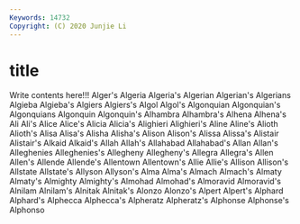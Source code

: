 ```yaml
---
Keywords: 14732
Copyright: (C) 2020 Junjie Li
---
```


# title

Write contents here!!!
Alger's
Algeria 
Algeria's 
Algerian 
Algerian's 
Algerians 
Algieba 
Algieba's 
Algiers 
Algiers's 
Algol
Algol's 
Algonquian 
Algonquian's 
Algonquians 
Algonquin 
Algonquin's 
Alhambra 
Alhambra's 
Alhena 
Alhena's
Ali 
Ali's 
Alice 
Alice's 
Alicia 
Alicia's 
Alighieri 
Alighieri's 
Aline 
Aline's
Alioth 
Alioth's 
Alisa 
Alisa's 
Alisha 
Alisha's 
Alison 
Alison's 
Alissa 
Alissa's
Alistair 
Alistair's 
Alkaid 
Alkaid's 
Allah 
Allah's 
Allahabad 
Allahabad's 
Allan 
Allan's
Alleghenies 
Alleghenies's 
Allegheny 
Allegheny's 
Allegra 
Allegra's 
Allen 
Allen's 
Allende 
Allende's
Allentown 
Allentown's 
Allie 
Allie's 
Allison 
Allison's 
Allstate 
Allstate's 
Allyson 
Allyson's
Alma 
Alma's 
Almach 
Almach's 
Almaty 
Almaty's 
Almighty 
Almighty's 
Almohad 
Almohad's
Almoravid 
Almoravid's 
Alnilam 
Alnilam's 
Alnitak 
Alnitak's 
Alonzo 
Alonzo's 
Alpert 
Alpert's
Alphard 
Alphard's 
Alphecca 
Alphecca's 
Alpheratz 
Alpheratz's 
Alphonse 
Alphonse's 
Alphonso 
